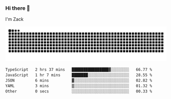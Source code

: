 ### Hi there 👋
I'm Zack

![](https://raw.githubusercontent.com/z4cki/z4cki/refs/heads/output/github-contribution-grid-snake.svg)
<!--START_SECTION:waka-->

```txt
TypeScript   2 hrs 37 mins   ████████████████▓░░░░░░░░   66.77 %
JavaScript   1 hr 7 mins     ███████░░░░░░░░░░░░░░░░░░   28.55 %
JSON         6 mins          ▓░░░░░░░░░░░░░░░░░░░░░░░░   02.82 %
YAML         3 mins          ▒░░░░░░░░░░░░░░░░░░░░░░░░   01.32 %
Other        0 secs          ░░░░░░░░░░░░░░░░░░░░░░░░░   00.33 %
```

<!--END_SECTION:waka-->
